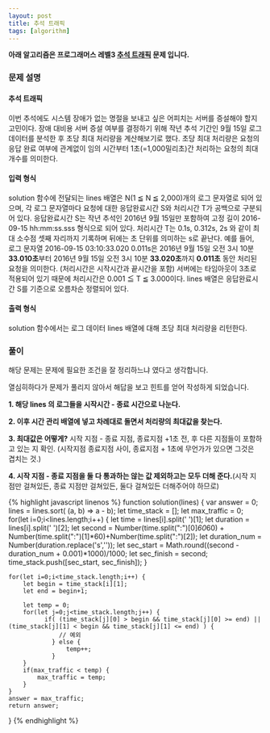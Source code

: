 ```yaml
---
layout: post
title: 추석 트래픽
tags: [algorithm]
---
```


**아래 알고리즘은 프로그래머스 레벨3 [추석 트래픽](https://programmers.co.kr/learn/courses/30/lessons/17676?language=javascript) 문제 입니다.**

### 문제 설명

#### 추석 트래픽

이번 추석에도 시스템 장애가 없는 명절을 보내고 싶은 어피치는 서버를 증설해야 할지 고민이다. 장애 대비용 서버 증설 여부를 결정하기 위해 작년 추석 기간인 9월 15일 로그 데이터를 분석한 후 초당 최대 처리량을 계산해보기로 했다. 초당 최대 처리량은 요청의 응답 완료 여부에 관계없이 임의 시간부터 1초(=1,000밀리초)간 처리하는 요청의 최대 개수를 의미한다.

#### 입력 형식

solution 함수에 전달되는 lines 배열은 N(1 ≦ N ≦ 2,000)개의 로그 문자열로 되어 있으며, 각 로그 문자열마다 요청에 대한 응답완료시간 S와 처리시간 T가 공백으로 구분되어 있다.
응답완료시간 S는 작년 추석인 2016년 9월 15일만 포함하여 고정 길이 2016-09-15 hh:mm:ss.sss 형식으로 되어 있다.
처리시간 T는 0.1s, 0.312s, 2s 와 같이 최대 소수점 셋째 자리까지 기록하며 뒤에는 초 단위를 의미하는 s로 끝난다.
예를 들어, 로그 문자열 2016-09-15 03:10:33.020 0.011s은 2016년 9월 15일 오전 3시 10분 **33.010초**부터 2016년 9월 15일 오전 3시 10분 **33.020초**까지 **0.011초** 동안 처리된 요청을 의미한다. (처리시간은 시작시간과 끝시간을 포함)
서버에는 타임아웃이 3초로 적용되어 있기 때문에 처리시간은 0.001 ≦ T ≦ 3.000이다.
lines 배열은 응답완료시간 S를 기준으로 오름차순 정렬되어 있다.

#### 출력 형식

solution 함수에서는 로그 데이터 lines 배열에 대해 초당 최대 처리량을 리턴한다.

### 풀이

해당 문제는 문제에 필요한 조건을 잘 정리하느냐 였다고 생각합니다.

열심히하다가 문제가 풀리지 않아서 해답을 보고 힌트를 얻어 작성하게 되었습니다.

**1. 해당 lines 의 로그들을 시작시간 - 종료 시간으로 나눈다.**

**2. 이후 시간 관리 배열에 넣고 차례대로 돌면서 처리량의 최대값을 찾는다.**

**3. 최대값은 어떻게?** 시작 지점 - 종료 지점, 종료지점 +1초 전, 후 다른 지점들이 포함하고 있는 지 확인. (시작지점 종료지점 사이, 종료지점 + 1초에 무언가가 있으면 그것은 겹치는 것.)

**4. 시작 지점 - 종료 지점을 둘 다 통과하는 않는 값 제외하고는 모두 더해 준다.**(시작 지점만 걸쳐있든, 종료 지점만 걸쳐있든, 둘다 걸쳐있든 더해주어야 하므로)

{% highlight javascript linenos %}
function solution(lines) {
    var answer = 0;
    lines = lines.sort( (a, b) => a - b);
    let time_stack = [];
    let max_traffic = 0;
    for(let i=0;i<lines.length;i++) {
        let time = lines[i].split(' ')[1];
        let duration = lines[i].split(' ')[2];
        let second = Number(time.split(":")[0]*60*60) + Number(time.split(":")[1]*60)+Number(time.split(":")[2]);
        let duration_num = Number(duration.replace('s',''));
        let sec_start = Math.round((second - duration_num + 0.001)*1000)/1000;
        let sec_finish = second;
        time_stack.push([sec_start, sec_finish]);
    }
    
    for(let i=0;i<time_stack.length;i++) {
        let begin = time_stack[i][1];
        let end = begin+1;
        
        let temp = 0;
        for(let j=0;j<time_stack.length;j++) {
              if( (time_stack[j][0] > begin && time_stack[j][0] >= end) || (time_stack[j][1] < begin && time_stack[j][1] <= end) ) {
                  // 예외
                } else {
                    temp++;
                }
        }
        if(max_traffic < temp) {
            max_traffic = temp;
        }
    }
    answer = max_traffic;
    return answer;
}
{% endhighlight %}